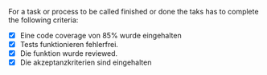 For a task or process to be called finished or done the taks has to complete the following criteria:


-[x] Eine code coverage von 85% wurde eingehalten
-[x] Tests funktionieren fehlerfrei.
-[x] Die funktion wurde reviewed.
-[x] Die akzeptanzkriterien sind eingehalten
